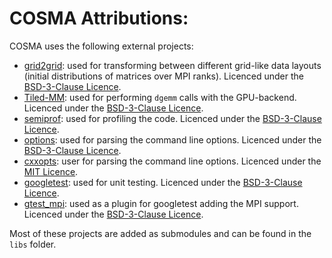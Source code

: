 # COSMA Attributions:

COSMA uses the following external projects:
- [grid2grid](https://github.com/kabicm/grid2grid): used for transforming between different grid-like data layouts (initial distributions of matrices over MPI ranks). Licenced under the [BSD-3-Clause Licence](https://github.com/kabicm/grid2grid/blob/master/LICENCE).
- [Tiled-MM](https://github.com/kabicm/Tiled-MM): used for performing `dgemm` calls with the GPU-backend. Licenced under the [BSD-3-Clause Licence](https://github.com/kabicm/Tiled-MM/blob/master/LICENCE).
- [semiprof](https://github.com/bcumming/semiprof): used for profiling the code. Licenced under the [BSD-3-Clause Licence](https://github.com/bcumming/semiprof/blob/master/LICENCE).
- [options](https://github.com/kabicm/options): used for parsing the command line options. Licenced under the [BSD-3-Clause Licence](https://github.com/kabicm/options/blob/master/LICENCE).
- [cxxopts](https://github.com/jarro2783/cxxopts): user for parsing the command line options. Licenced under the [MIT Licence](https://github.com/jarro2783/cxxopts/blob/master/LICENSE).
- [googletest](https://github.com/google/googletest): used for unit testing. Licenced under the [BSD-3-Clause Licence](https://github.com/google/googletest/blob/master/LICENSE).
- [gtest_mpi](https://github.com/AdhocMan/gtest_mpi): used as a plugin for googletest adding the MPI support. Licenced under the [BSD-3-Clause Licence](https://github.com/AdhocMan/gtest_mpi/blob/master/LICENSE).

Most of these projects are added as submodules and can be found in the `libs` folder.

